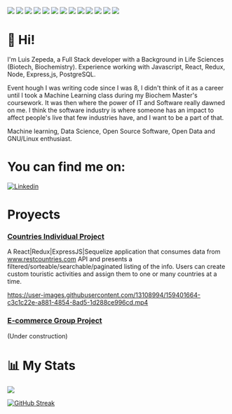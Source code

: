 
![](https://img.shields.io/badge/Code-Javscript-informational?style=for-the-badge&logo=javascript&logoColor=white&color=2bbc8a)
![](https://img.shields.io/badge/Code-ExpresJS-informational?style=for-the-badge&logo=javascript&logoColor=white&color=2bbc8a)
![](https://img.shields.io/badge/Code-NodeJS-informational?style=for-the-badge&logo=nodedotjs&logoColor=white&color=2bbc8a)
![](https://img.shields.io/badge/Code-Sequelize-informational?style=for-the-badge&logo=sequelize&logoColor=white&color=2bbc8a)
![](https://img.shields.io/badge/Code-PostgreSQL-informational?style=for-the-badge&logo=postgresql&logoColor=white&color=2bbc8a)
![](https://img.shields.io/badge/Code-React-informational?style=for-the-badge&logo=react&logoColor=white&color=2bbc8a)
![](https://img.shields.io/badge/Code-Redux-informational?style=for-the-badge&logo=redux&logoColor=white&color=2bbc8a)
![](https://img.shields.io/badge/Code-HTML-informational?style=for-the-badge&logo=html5&logoColor=white&color=2bbc8a)
![](https://img.shields.io/badge/Code-css-informational?style=for-the-badge&logo=css3&logoColor=white&color=2bbc8a)
![](https://img.shields.io/badge/editor-VSCode-informational?style=for-the-badge&logo=visualstudiocode&logoColor=white&color=2bbc8a)
![](https://img.shields.io/badge/editor-vim-informational?style=for-the-badge&logo=vim&logoColor=white&color=2bbc8a)
![](https://img.shields.io/badge/OS-Linux-informational?style=for-the-badge&logo=linux&logoColor=white&color=2bbc8a)
![](https://img.shields.io/badge/OS-Opensuse-informational?style=for-the-badge&logo=opensuse&logoColor=white&color=2bbc8a)


# 👋 Hi!

I'm Luis Zepeda, a Full Stack developer with a Background in Life Sciences (Biotech, Biochemistry). Experience working with Javascript, React, Redux, Node, Express,js, PostgreSQL. 

Event hough I was writing code since I was 8, I didn't think of it as a career until I took a Machine Learning class during my Biochem Master's coursework. It was then where the power of IT and Software really dawned on me. I think the software industry is where someone has an impact to affect people's live that few industries have, and I want to be a part of that.

Machine learning, Data Science, Open Source Software, Open Data and GNU/Linux enthusiast.


# You can find me on: 

[![Linkedin](https://img.shields.io/badge/Social-Linkedin-informational?style=for-the-badge&logo=linkedin&logoColor=white&color=2bbc8a)](https://www.linkedin.com/in/luiszepedatamez/)

# Proyects

### [Countries Individual Project](https://github.com/donxepe/pi-countries)

A React|Redux|ExpressJS|Sequelize application that consumes data from www.restcountries.com API and presents a filtered/sorteable/searchable/paginated listing of the info. Users can create custom touristic activities and assign them to one or many countries at a time.

https://user-images.githubusercontent.com/13108994/159401664-c3c1c22e-a881-4854-8ad5-1d288ce996cd.mp4

### [E-commerce Group Project](https://github.com/David-j787/E-Commerce-G7/issues?q=author%3Adonxepe)
(Under construction)

# 📊 My Stats

[![](https://github-readme-stats.vercel.app/api?username=donxepe&&show_icons=true&count_private=true&theme=radical&hide=stars)](https://github.com/donxepe)

[![GitHub Streak](https://github-readme-streak-stats.herokuapp.com/?user=donxepe&theme=dark&count_private=true&theme=radical)](https://github.com/donxepe)




